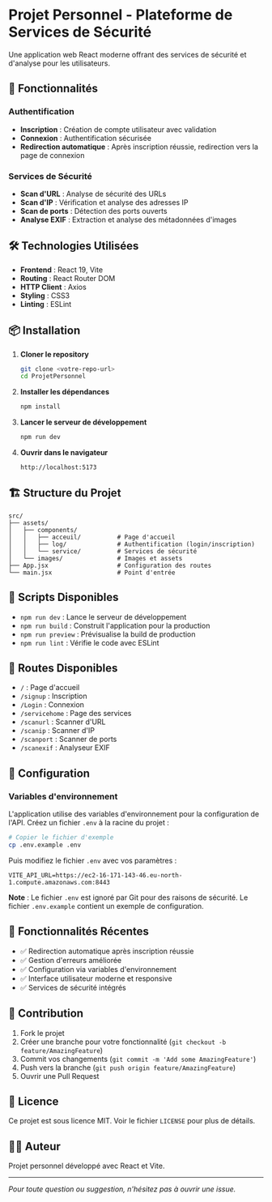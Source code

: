 # Projet Personnel - Plateforme de Services de Sécurité

Une application web React moderne offrant des services de sécurité et d'analyse pour les utilisateurs.

## 🚀 Fonctionnalités

### Authentification
- **Inscription** : Création de compte utilisateur avec validation
- **Connexion** : Authentification sécurisée
- **Redirection automatique** : Après inscription réussie, redirection vers la page de connexion

### Services de Sécurité
- **Scan d'URL** : Analyse de sécurité des URLs
- **Scan d'IP** : Vérification et analyse des adresses IP
- **Scan de ports** : Détection des ports ouverts
- **Analyse EXIF** : Extraction et analyse des métadonnées d'images

## 🛠️ Technologies Utilisées

- **Frontend** : React 19, Vite
- **Routing** : React Router DOM
- **HTTP Client** : Axios
- **Styling** : CSS3
- **Linting** : ESLint

## 📦 Installation

1. **Cloner le repository**
   ```bash
   git clone <votre-repo-url>
   cd ProjetPersonnel
   ```

2. **Installer les dépendances**
   ```bash
   npm install
   ```

3. **Lancer le serveur de développement**
   ```bash
   npm run dev
   ```

4. **Ouvrir dans le navigateur**
   ```
   http://localhost:5173
   ```

## 🏗️ Structure du Projet

```
src/
├── assets/
│   ├── components/
│   │   ├── acceuil/          # Page d'accueil
│   │   ├── log/              # Authentification (login/inscription)
│   │   └── service/          # Services de sécurité
│   └── images/               # Images et assets
├── App.jsx                   # Configuration des routes
└── main.jsx                  # Point d'entrée
```

## 🚦 Scripts Disponibles

- `npm run dev` : Lance le serveur de développement
- `npm run build` : Construit l'application pour la production
- `npm run preview` : Prévisualise la build de production
- `npm run lint` : Vérifie le code avec ESLint

## 🔗 Routes Disponibles

- `/` : Page d'accueil
- `/signup` : Inscription
- `/Login` : Connexion
- `/servicehome` : Page des services
- `/scanurl` : Scanner d'URL
- `/scanip` : Scanner d'IP
- `/scanport` : Scanner de ports
- `/scanexif` : Analyseur EXIF

## 🔧 Configuration

### Variables d'environnement

L'application utilise des variables d'environnement pour la configuration de l'API. Créez un fichier `.env` à la racine du projet :

```bash
# Copier le fichier d'exemple
cp .env.example .env
```

Puis modifiez le fichier `.env` avec vos paramètres :

```env
VITE_API_URL=https://ec2-16-171-143-46.eu-north-1.compute.amazonaws.com:8443
```

**Note** : Le fichier `.env` est ignoré par Git pour des raisons de sécurité. Le fichier `.env.example` contient un exemple de configuration.

## 📝 Fonctionnalités Récentes

- ✅ Redirection automatique après inscription réussie
- ✅ Gestion d'erreurs améliorée
- ✅ Configuration via variables d'environnement
- ✅ Interface utilisateur moderne et responsive
- ✅ Services de sécurité intégrés

## 🤝 Contribution

1. Fork le projet
2. Créer une branche pour votre fonctionnalité (`git checkout -b feature/AmazingFeature`)
3. Commit vos changements (`git commit -m 'Add some AmazingFeature'`)
4. Push vers la branche (`git push origin feature/AmazingFeature`)
5. Ouvrir une Pull Request

## 📄 Licence

Ce projet est sous licence MIT. Voir le fichier `LICENSE` pour plus de détails.

## 👨‍💻 Auteur

Projet personnel développé avec React et Vite.

---

*Pour toute question ou suggestion, n'hésitez pas à ouvrir une issue.*